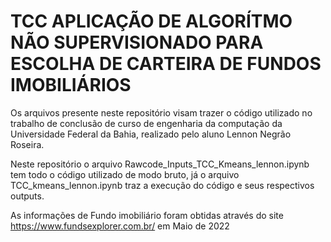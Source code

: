 # TCC APLICAÇÃO DE ALGORÍTMO NÃO SUPERVISIONADO PARA ESCOLHA DE CARTEIRA DE FUNDOS IMOBILIÁRIOS

Os arquivos presente neste repositório visam trazer o código utilizado no trabalho de conclusão de curso de engenharia da computação da Universidade Federal da Bahia, realizado pelo aluno Lennon Negrão Roseira.

Neste repositório o arquivo Rawcode_Inputs_TCC_Kmeans_lennon.ipynb tem todo o código utilizado de modo bruto, já o arquivo TCC_kmeans_lennon.ipynb traz a execução do código e seus respectivos outputs.

As informações de Fundo imobiliário foram obtidas através do site https://www.fundsexplorer.com.br/ em Maio de 2022
